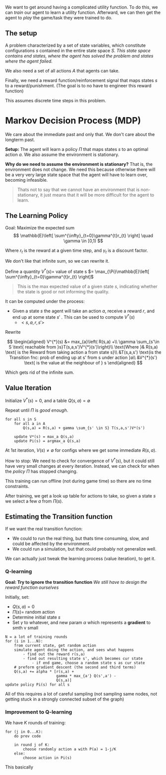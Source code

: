 We want to get around having a complicated utility function. To do this, we can _train_ our agent to learn a utility function. Afterward, we can then get the agent to _play_ the game/task they were trained to do.

## The setup

A problem characterized by a set of state variables, which constitute configurations $s$ contained in the entire state space $S$. *This state space contains end states, where the agent has solved the problem and states where the agent failed.*

We also need a set of all actions $A$ that agents can take.

Finally, we need a reward function/reinforcement signal that maps states $s$ to a reward/punishment. (The goal is to no have to engineer this reward function)

This assumes discrete time steps in this problem.

# Markov Decision Process (MDP)

We care about the immediate past and only that. We don't care about the longterm past.

**Setup:** The agent will learn a policy $\Pi$ that maps states $s$ to an optimal action $a$. We also assume the environment is stationary. 

**Why do we need to assume the environment is stationary?**
That is, the environment does not change. We need this because otherwise there will be a very very large state space that the agent will have to learn over, becoming infeasible.

>Thats not to say that we cannot have an environment that is non-stationary, it just means that it will be more difficult for the agent to learn.

## The Learning Policy

Goal: Maximize the expected sum
$$
\mathbb{E}\left[ \sum^{\infty}_{t=0}\gamma^{t}r_{t} \right] \quad \gamma \in [0,1)
$$

Where $r_{t}$ is the reward at a given time step, and $\gamma_{t}$ is a discount factor.

We don't like that infinite sum, so we can rewrite it.

Define a quantity $V^{*}(s) =$ value of state s $= \max_{\Pi}\mathbb{E}\left[ \sum^{\infty}_{t=0}\gamma^{t}r_{t} \right]$

>This is the max expected value of a given state $s$, indicating whether the state is good or not informing the quality.

It can be computed under the process:

- Given a state $s$ the agent will take an action $a$, receive a reward $r$, and end up at some state $s'$ . This can be used to compute $V^{*}(s)$
	- $<s,a,r,s'>$

Rewrite 

$$
\begin{aligned}
V^{*}(s) &= max_{a}\left( R(s,a) +\\
\gamma \sum_{s'\in S \text{ reachable from }s}T(s,a,s')V^{*}(s')\right)\\
\text{Where }& R(s,a) \text{ is the Reward from taking action a from state s}\\
&T(s,a,s') \text{is the Transition fnc: prob of ending up at s' from s under action }a\\
&V^{*}(s') \text{ is the value at the neighbour of } s
\end{aligned}
$$

Which gets rid of the infinite sum.

## Value Iteration
Initialize $V^{*}(s) = 0$, and a table $Q(s,a)=\emptyset$ 

Repeat until $\Pi$ is *good enough*.

```
for all s in S
	for all a in A
		Q(s,a) = R(s,a) + gamma \sum_{s' \in S} T(s,a,s')V*(s')
		
	update V*(s) = max_a Q(s,a)
	update Pi(s) = argmax_a Q(s,a)
```

At 1st iteration, $V(s) \ne \emptyset$ for configs where we get some immediate $R(s,a)$.

How to stop:
We need to check for convergence of $V^{*}(s)$, but it could still have very small changes at every iteration. Instead, we can check for when the *policy* $\Pi$ has stopped changing.

This training can run offline (not during game time) so there are no time constraints.

After training, we get a look up table for actions to take, so given a state $s$ we select a few $a$ from $\Pi(s)$.

## Estimating the Transition function
If we want the real transition function:

- We could to run the real thing, but thats time consuming, slow, and could be affected by the environment.
- We could run a simulation, but that could probably not generalize well.

We can actually just tweak the learning process (value iteration), to get it.

### Q-learning

**Goal: Try to ignore the transition function**
*We still have to design the reward function ourselves*

Initially, set:

- $Q(s,a)=0$
- $\Pi(s) =$ random action
- Determine initial state $s$
- Set $\gamma$ to whatever, and new param $\alpha$ which represents a **gradient** to smth v small

```
N = a lot of training rounds
for (i in 1...N):
	from current state,	get random action
	simulate agent doing the action, and sees what happens
		- find out the reward r(s,a)
		- find out resulting state s', which becomes cur state
			- if end game, choose a random state s as cur state
	# preform gradient descent (the second and third terms)
	Q(s,a) += alpha * [r(s,a) + 
					   gamma * max_{a'} Q(s',a') - 
					   Q(s,a)]
update policy Pi(s) for all s
```

All of this requires a lot of careful sampling (not sampling same nodes, not getting stuck in a strongly connected subset of the graph)

### Improvement to Q-learning

We have $K$ rounds of training:
```
for (j in 0...K):
	do prev code
	
	in round j of K:
		choose randomly action a with P(a) = 1-j/K
	else:
		choose action in Pi(s)
```

This basically 